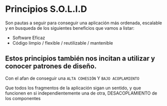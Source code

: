 # Principios S.O.L.I.D

Son pautas a seguir para conseguir una aplicación más ordenada, escalable y en busqueda de los siguientes beneficios que vamos a listar:

- Software Eficaz
- Código limpio / flexible / reutilizable / mantenible

## Estos principios también nos incitan a utilizar y conocer patrones de diseño.

Con el afan de conseguir una `ALTA COHESIÓN` Y `BAJO ACOPLAMIENTO`

Que todos los fragmentos de la aplicación sigan un sentido, y que funcionen en si independientemente una de otra, DESACOPLAMIENTO de los componentes
